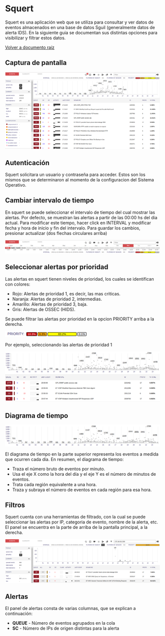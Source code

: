# Squert

Squert es una aplicación web que se utiliza para consultar y ver datos de eventos almacenados en una base de datos Sguil (generalmente datos de alerta IDS). 
En la siguiente guia se documentan sus distintas opciones para visibilizar y filtrar estos datos.

[Volver a documento raíz](https://gitlab.unc.edu.ar/csirt/csirt-docs/tree/master#csirt-docs)

## Captura de pantalla


![](images/squert1.png)


## Autenticación

Squert solicitara un usuario y contraseña para acceder. Estos son los mismos que se determinaron al momento de la configuracion del Sistema Operativo.

## Cambiar intervalo de tiempo

En squert se puede seleccionar el intervalo de tiempo del cual mostrar las alertas. Por defecto, se muestran las alertas a partir de las 00:00 hs del dia actual.
Para modificar este tiempo, hacer click en INTERVAL y modificar fecha y hora de inicio y fin del intervalo. Para guardar los cambios, presionar actualizar (dos flechas circulares arriba)

![](images/squert-interval.png)

## Seleccionar alertas por prioridad

Las alertas en squert tienen niveles de prioridad, los cuales se identifican con colores:

*  Rojo: Alertas de prioridad 1, es decir, las mas criticas.
*  Naranja: Alertas de prioridad 2, intermedias.
*  Amarillo: Alertas de prioridad 3, baja.
*  Gris: Alertas de OSSEC (HIDS).

Se puede filtrar las alertas por prioridad en la opcion PRIORITY arriba a la derecha.

![](images/squert-prior-1.png)

Por ejemplo, seleccionando las alertas de prioridad 1

![](images/squert-prior-3.png)

## Diagrama de tiempo

![](images/squert-diagram.png)

El diagrama de tiempo en la parte superior representa los eventos a medida que ocurren cada día.
En resumen, el diagrama de tiempo:

*  Traza el número bruto de eventos por minuto.
*  Usa el eje X como la hora del día y el eje Y es el número de minutos de eventos.
*  Trata cada región equivalente a una hora.
*  Traza y subraya el número de eventos en cada región para esa hora.

## Filtros

Squert cuenta con una herramientas de filtrado, con la cual se puede seleccionar las alertas por IP, categoria de evento, nombre de la alerta, etc. El panel se encuentra en la parte de arriba de la pantalla principal, a la derecha.

![](images/squert-filter.png)

## Alertas

El panel de alertas consta de varias columnas, que se explican a continuación:

*  **QUEUE** - Número de eventos agrupados en la cola
*  **SC** - Número de IPs de origen distintas para la alerta



